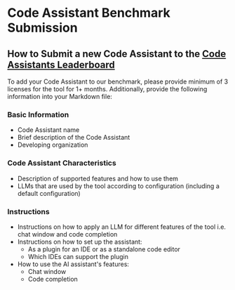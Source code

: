 # Code Assistant Benchmark Submission

## How to Submit a new Code Assistant to the [Code Assistants Leaderboard](../code-assistants-2025.md)

To add your Code Assistant to our benchmark, please provide minimum of 3 licenses for the tool for 1+ months. 
Additionally, provide the following information into your Markdown file:

### Basic Information

- Code Assistant name
- Brief description of the Code Assistant
- Developing organization

### Code Assistant Characteristics

- Description of supported features and how to use them
- LLMs that are used by the tool according to configuration (including a default configuration)

### Instructions

- Instructions on how to apply an LLM for different features of the tool i.e. chat window and code completion
- Instructions on how to set up the assistant:
    - As a plugin for an IDE or as a standalone code editor
    - Which IDEs can support the plugin
- How to use the AI assistant's features:
    - Chat window
    - Code completion